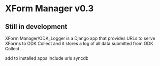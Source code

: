 XForm Manager v0.3
==================

Still in development
--------------------

XForm Manager/ODK_Logger is a Django app that provides URLs to serve XForms to ODK
Collect and it stores a log of all data submitted from ODK Collect.

add to installed apps
include urls
syncdb
